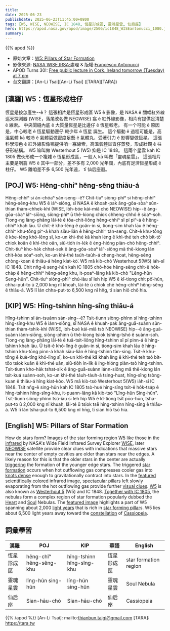 ```yaml
---
title: 
date: 2025-06-23
publishdate: 2025-06-23T11:45:00+0800
tags: [W5, WISE, NEOWISE, IC 1848, 恆星形成區, 靈魂星雲, 仙后座]
hero: https://apod.nasa.gov/apod/image/2506/ic1848_WISEantonucci_1080.jpg
summary: 
---
```


{{% apod %}}

- 原始文章：[W5: Pillars of Star Formation](https://apod.nasa.gov/apod/ap250623.html)
- 影像來源: [NASA][NASA],[WISE][WISE],[IRSA][IRSA];處理 & 版權:[Francesco Antonucci][Francesco_Antonucci]
- APOD Turns 30!: [Free public lecture in Cork, Ireland tomorrow (Tuesday) at 7 pm](https://corkastronomyclub.com/astronomy-picture-of-the-day-lecture/)
- 台文翻譯：[An-Li Tsai][An-Li Tsai] ([TARA][TARA])


## [漢羅] W5：恆星形成柱仔

恆星是按怎產生--ê？
這張相片是恆星形成區 W5 ê 影像，是 NASA ê 闊幅紅外線巡天探測器 (WISE，落尾改名做 NEOWISE) 翕 ê 紅外線影像，相片有提供足清楚 ê 線索。
中央閬縫內底 ê 大質量恆星是比邊仔 ê 恆星較老。
有一个可能 ê 原因是，中心較老 ê 恆星驅動邊仔 較少年 ê 恆星 誕生。
這个驅動 ê 過程可能是，高溫氣體 kā 較冷 ê 氣體硩做密度足懸 ê 氣體丸，受著引力 ê 影響變做恆星。
這張科學漆色 ê 紅外線影像嘛提供咱一寡線索，高溫氣體沓沓仔蒸發，形成壯觀 ê 柱仔形結構。
W5 嘛叫做 Westerhout 5 (W5) 抑是 IC 1848。
這兩个星雲 kah IC 1805 做伙形成一个複雜 ê 恆星形成區，一般人 kā 叫做「靈魂星雲」。
這張相片主要是咧翕 W5 ê 其中一部分，差不多有 2,000 光年闊，內底有足濟恆星形成 ê 柱仔。
W5 離咱差不多 6,500 光年遠， tī 仙后座遐。


<!--
## [中文] W5: Pillars of Star Formation
恆星是如何形成的？
恆星形成區域 W5 的影像，類似於美國太空總署廣域紅外線巡天探測器（WISE，後來更名為 NEOWISE）拍攝的紅外線影像，提供了清晰的線索，表明空腔中心附近的大質量恆星比邊緣附近的恆星更古老。
一個可能的原因是，中心的較老恆星實際上觸發了較年輕的邊緣恆星的形成。
當外流的高溫氣體將較冷的氣體壓縮成密度足以在引力作用下收縮形成恆星的結時，就會觸發恆星形成。
在這張科學著色的紅外線圖像中，外流高溫氣體緩慢蒸發留下的壯觀柱狀結構提供了進一步的視覺線索。
W5 也被稱為 Westerhout 5 (W5) 和 IC 1848。
這兩個星雲與 IC 1805 一起形成了一個複雜的恆星形成區域，俗稱「心魂星雲」。
這張特色圖片突顯了 W5 的一部分，該區域橫跨約 2,000 光年，富含恆星形成柱。
W5 位於仙后座，距離我們約 6,500 光年。
-->

## [POJ] W5: Hêng-chhiⁿ hêng-sêng thiāu-á

Hêng-chhiⁿ sī án-chóaⁿ sán-seng--ê?
Chit-tiuⁿ siòng-phìⁿ sī hêng-chhiⁿ hêng-sêng-khu W5 ê iáⁿ-siōng, sī NASA ê khoah-pak âng-gōa-sòaⁿ sûn-thian thàm-chhek-khì (WISE, lo̍h-bóe kái-miâ chò NEOWISE) hip--ê âng-gōa-sòaⁿ iáⁿ-siōng, siòng-phìⁿ ū thê-kiong chiok chheng-chhó ê sòaⁿ-soh.
Tiong-ng làng-phāng lāi-té ê tōa-chit-liōng hêng-chhiⁿ sī pí piⁿ-á ê hêng-chhiⁿ khah lāu.
Ū chi̍t-ê khó-lêng ê goân-in sī, tiong-sim khah lāu ê hêng-chhiⁿ khu-tōng piⁿ-á khah siàu-liân ê hêng-chhiⁿ tàn-seng.
Chit-ê khu-tōng ê kòe-têng khó-lêng sī, ko-un khì-thé kā khah léng ê khì-thé teh chò bi̍t-tō͘ chiok koân ê khì-thé oân, siū-tio̍h ín-le̍k ê éng-hióng piàn-chò hêng-chhiⁿ.
Chit-tiuⁿ kho-ha̍k chhat-sek ê âng-gōa-sòaⁿ iáⁿ-siōng mā thê-kiong lán chi̍t-kóa sòaⁿ-soh, ko-un khì-thé tau̍h-tau̍h-á cheng-hoat, hêng-sêng chòng-koan ê thiāu-á hêng kiat-kò͘.
W5 mā kiò-chò Westerhout 5(W5) ia̍h-sī IC 1848.
Chit nn̄g-ê seng-hûn kah IC 1805 chò-hóe hêng-sêng chi̍t-ê ho̍k-cha̍p ê hêng-chhiⁿ hêng-sêng khu, it-poaⁿ-lâng kā kiò-chò "Lêng-hûn Seng-hûn".
Chit-tiuⁿ siòng-phìⁿ chú-iàu sī leh hip W5 ê kî-tiong chi̍t pō͘-hūn, chha-put-to ū 2,000 kng nî khoah, lāi-té ū chiok chē hêng-chhiⁿ hêng-sêng ê thiāu-á.
W5 lī lán chha-put-to 6,500 kng nî hn̄g, tī sian hiō chō hia.

## [KIP] W5: Hîng-tshinn hîng-sîng thiāu-á

Hîng-tshinn sī án-tsuánn sán-sing--ê?
Tsit-tiunn siòng-phìnn sī hîng-tshinn hîng-sîng-khu W5 ê iánn-siōng, sī NASA ê khuah-pak âng-guā-suànn sûn-thian thàm-tshik-khì (WISE, lo̍h-bué kái-miâ tsò NEOWISE) hip--ê âng-guā-suànn iánn-siōng, siòng-phìnn ū thê-kiong tsiok tshing-tshó ê suànn-soh.
Tiong-ng làng-phāng lāi-té ê tuā-tsit-liōng hîng-tshinn sī pí pinn-á ê hîng-tshinn khah lāu.
Ū tsi̍t-ê khó-lîng ê guân-in sī, tiong-sim khah lāu ê hîng-tshinn khu-tōng pinn-á khah siàu-liân ê hîng-tshinn tàn-sing.
Tsit-ê khu-tōng ê kuè-tîng khó-lîng sī, ko-un khì-thé kā khah líng ê khì-thé teh tsò bi̍t-tōo tsiok kuân ê khì-thé uân, siū-tio̍h ín-li̍k ê íng-hióng piàn-tsò hîng-tshinn.
Tsit-tiunn kho-ha̍k tshat-sik ê âng-guā-suànn iánn-siōng mā thê-kiong lán tsi̍t-kuá suànn-soh, ko-un khì-thé ta̍uh-ta̍uh-á tsing-huat, hîng-sîng tsòng-kuan ê thiāu-á hîng kiat-kòo.
W5 mā kiò-tsò Westerhout 5(W5) ia̍h-sī IC 1848.
Tsit nn̄g-ê sing-hûn kah IC 1805 tsò-hué hîng-sîng tsi̍t-ê ho̍k-tsa̍p ê hîng-tshinn hîng-sîng-khu, it-puann-lâng kā kiò-tsò "Lîng-hûn Sing-hûn".
Tsit-tiunn siòng-phìnn tsú-iàu sī leh hip W5 ê kî-tiong tsi̍t pōo-hūn, tsha-put-to ū 2,000 kng nî khuah, lāi-té ū tsiok tsē hîng-tshinn hîng-sîng ê thiāu-á.
W5 lī lán tsha-put-to 6,500 kng nî hn̄g, tī sian hiō tsō hia.

## [English] W5: Pillars of Star Formation

How do stars form?
Images of the star forming region [W5][W5] like those in the [infrared][infrared] by NASA's Wide Field Infrared Survey Explorer [WISE][WISE], later [NEOWISE][NEOWISE] satellite provide clear clues with indications that massive stars near the center of empty cavities are older than stars near the edges.
A likely reason for this is that the older stars in the center are actually [triggering](http://www.youtube.com/watch?v=W13ZYepDBvo) the formation of the younger edge stars.
The triggered [star formation][star formation] occurs when hot outflowing gas compresses cooler gas into [knots dense][knots dense] enough to gravitationally contract into stars.
In the [featured][featured] [scientifically colored](http://asterisk.apod.com/viewtopic.php?t=34169#p236113) infrared image, [spectacular pillars][spectacular pillars] left slowly evaporating from the hot outflowing gas provide further [visual clues][visual clues].
[W5][W5] is also known as [Westerhout 5][Westerhout 5] (W5) and IC 1848.
[Together with IC 1805][Together with IC 1805], the nebulas form a complex region of star formation popularly dubbed the [Heart](http://www.youtube.com/watch?v=h45UrpBsCKI) and [Soul][Soul] Nebulas.
The [featured image][featured] highlights a part of W5 spanning about 2,000 [light years][light years] that is rich in [star forming pillar][star forming pillar]s.
W5 lies about 6,500 light years away toward the [constellation][constellation] of [Cassiopeia][Cassiopeia].


## 詞彙學習
|漢羅|POJ|KIP|華語|English|
|-|-|-|-|-|
| 恆星形成區 | hêng-chîⁿ hêng-sêng-khu | hîng-tshinn hîng-sîng-khu | 恆星形成區 | star formation region |
| 靈魂星雲 | lîng-hûn sing-hûn | líng-hún sing-hûn | 靈魂星雲 | Soul Nebula |
|  仙后座 | Sian-hāu-chò | Sian-hāu-chò | 仙后座 | Cassiopeia |



{{% /apod %}}
[An-Li Tsai]: mailto:thianbun.taigi@gmail.com
[TARA]: https://tara.tw

[copyright]: https://apod.nasa.gov/apod/fap/lib/about_apod.html#srapply
[License3]: https://creativecommons.org/licenses/by-nc-nd/3.0/
[License2]:https://creativecommons.org/licenses/by-nc-nd/2.0/


[W5]:https://www.spitzer.caltech.edu/image/ssc2008-15a1-w5-star-formation-region
[infrared]:https://science.nasa.gov/ems/07_infraredwaves/
[WISE]:https://www.ipac.caltech.edu/project/wise
[NEOWISE]:https://neowise.ipac.caltech.edu/
[triggering]:http://www.youtube.com/watch?v=W13ZYepDBvo
[star formation]:https://science.nasa.gov/universe/stars/
[knots dense]:https://apod.nasa.gov/apod/ap250623.htmlap080528.html
[featured]:http://www.astrobin.com/138050/
[scientifically colored]:http://asterisk.apod.com/viewtopic.php?t=34169#p236113
[spectacular pillars]:https://apod.nasa.gov/apod/ap250623.htmlap070218.html
[visual clues]:http://upload.wikimedia.org/wikipedia/en/a/a3/Escher%27s_Relativity.jpg
[W5]:https://ui.adsabs.harvard.edu/abs/2008ApJ...688.1142K/abstract
[Westerhout 5]:https://en.wikipedia.org/wiki/Westerhout_5
[Together with IC 1805]:https://apod.nasa.gov/apod/ap250623.htmlap080914.html
[Heart]:http://www.youtube.com/watch?v=h45UrpBsCKI
[Soul]:http://en.wikipedia.org/wiki/Soul_music
[featured image]:http://www.astrobin.com/138050/
[light years]:https://spaceplace.nasa.gov/light-year/
[star forming pillar]:https://apod.nasa.gov/apod/ap250623.htmlap070430.html
[constellation]:http://en.wikipedia.org/wiki/Constellation
[Cassiopeia]:https://chandra.harvard.edu/photo/constellations/cassiopeia.html

[NASA]:http://www.nasa.gov/
[IRSA]:https://irsa.ipac.caltech.edu/frontpage/
[Francesco_Antonucci]:https://www.astrobin.com/users/FrankAntonucci/